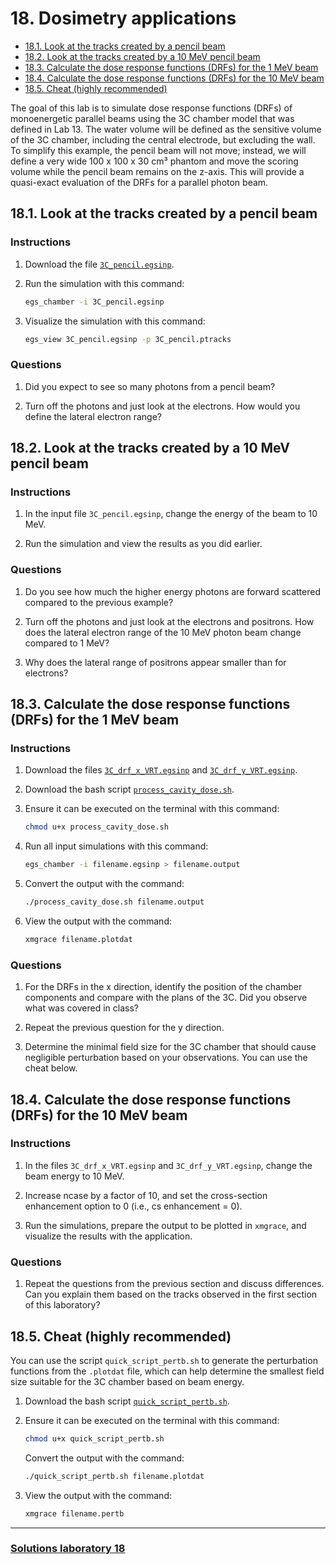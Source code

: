 <!-- # 1. -->
<!-- # 2. -->
<!-- # 3. -->
<!-- # 4. -->
<!-- # 5. -->
<!-- # 6. -->
<!-- # 7. -->
<!-- # 8. -->
<!-- # 9. -->
<!-- # 10. -->
<!-- # 11. -->
<!-- # 12. -->
<!-- # 13. -->
<!-- # 14. -->
<!-- # 15. -->
<!-- # 16. -->
<!-- # 17. -->

# 18. Dosimetry applications <!-- omit in toc -->

- [18.1. Look at the tracks created by a pencil beam](#181-look-at-the-tracks-created-by-a-pencil-beam)
- [18.2. Look at the tracks created by a 10 MeV pencil beam](#182-look-at-the-tracks-created-by-a-10-mev-pencil-beam)
- [18.3. Calculate the dose response functions (DRFs) for the 1  MeV beam](#183-calculate-the-dose-response-functions-drfs-for-the-1--mev-beam)
- [18.4. Calculate the dose response functions (DRFs) for the 10  MeV beam](#184-calculate-the-dose-response-functions-drfs-for-the-10--mev-beam)
- [18.5. Cheat (highly recommended)](#185-cheat-highly-recommended)

The goal of this lab is to simulate dose response functions (DRFs) of
monoenergetic parallel beams using the 3C chamber model that was defined in
Lab 13. The water volume will be defined as the sensitive volume of the 3C
chamber, including the central electrode, but excluding the wall. To simplify
this example, the pencil beam will not move; instead, we will define a very wide
100 x 100 x 30 cm³ phantom and move the scoring volume while the pencil beam
remains on the z-axis. This will provide a quasi-exact evaluation of the DRFs
for a parallel photon beam.

## 18.1. Look at the tracks created by a pencil beam

### Instructions

1. Download the file  [`3C_pencil.egsinp`](./assets/3C_pencil.egsinp).

2. Run the simulation with this command:

   ```bash
   egs_chamber -i 3C_pencil.egsinp
   ```

3. Visualize the simulation with this command:

   ```bash
   egs_view 3C_pencil.egsinp -p 3C_pencil.ptracks
   ```

### Questions

1. Did you expect to see so many photons from a pencil beam?

2. Turn off the photons and just look at the electrons. How would you define the
   lateral electron range?

## 18.2. Look at the tracks created by a 10 MeV pencil beam

### Instructions

1. In the input file `3C_pencil.egsinp`, change the energy of the beam to 10
   MeV.

2. Run the simulation and view the results as you did earlier.

### Questions

1. Do you see how much the higher energy photons are forward scattered compared
   to the previous example?

2. Turn off the photons and just look at the electrons and positrons. How does
   the lateral electron range of the 10 MeV photon beam change compared to 1
   MeV?

3. Why does the lateral range of positrons appear smaller than for electrons?

## 18.3. Calculate the dose response functions (DRFs) for the 1  MeV beam

### Instructions

1. Download the files [`3C_drf_x_VRT.egsinp`](./assets/3C_drf_x_VRT.egsinp) and
   [`3C_drf_y_VRT.egsinp`](./assets/3C_drf_y_VRT.egsinp).

2. Download the bash script
   [`process_cavity_dose.sh`](./assets/process_cavity_dose.sh).

3. Ensure it can be executed on the terminal with this command:

   ```bash
   chmod u+x process_cavity_dose.sh
   ```

4. Run all input simulations with this command:

   ```bash
   egs_chamber -i filename.egsinp > filename.output
   ```

5. Convert the output with the command:
   ```bash
   ./process_cavity_dose.sh filename.output
   ```

6. View the output with the command:

   ```bash
   xmgrace filename.plotdat
   ```

### Questions

1. For the DRFs in the x direction, identify the position of the chamber
   components and compare with the plans of the 3C. Did you observe what was
   covered in class?

2. Repeat the previous question for the y direction.

3. Determine the minimal field size for the 3C chamber that should cause
   negligible perturbation based on your observations. You can use the cheat
   below.

## 18.4. Calculate the dose response functions (DRFs) for the 10  MeV beam

### Instructions

1. In the files `3C_drf_x_VRT.egsinp` and `3C_drf_y_VRT.egsinp`, change the beam
   energy to 10 MeV.

2. Increase ncase by a factor of 10, and set the cross-section enhancement
   option to 0 (i.e., cs enhancement = 0).

3. Run the simulations, prepare the output to be plotted in `xmgrace`, and
   visualize the results with the application.

### Questions

1. Repeat the questions from the previous section and discuss differences. Can
   you explain them based on the tracks observed in the first section of this
   laboratory?

## 18.5. Cheat (highly recommended)

You can use the script `quick_script_pertb.sh` to generate the perturbation
functions from the `.plotdat` file, which can help determine the smallest field
size suitable for the 3C chamber based on beam energy.

1. Download the bash script [`quick_script_pertb.sh`](./assets/quick_script_pertb.sh).

2. Ensure it can be executed on the terminal with this command:

   ```bash
   chmod u+x quick_script_pertb.sh
   ```

   Convert the output with the command:

   ```bash
   ./quick_script_pertb.sh filename.plotdat
   ```

6. View the output with the command:

   ```bash
   xmgrace filename.pertb
   ```

---

### [Solutions laboratory 18](Lab-18-solution.md)
